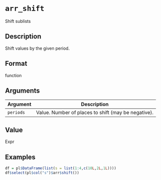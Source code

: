 # `arr_shift`

Shift sublists


## Description

Shift values by the given period.


## Format

function


## Arguments

Argument      |Description
------------- |----------------
`periods`     |     Value. Number of places to shift (may be negative).


## Value

Expr


## Examples

```r
df = pl$DataFrame(list(s = list(1:4,c(10L,2L,1L))))
df$select(pl$col("s")$arr$shift())
```


